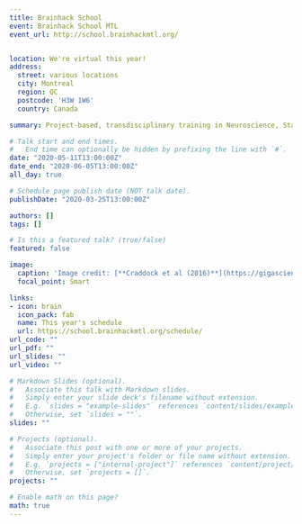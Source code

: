 ```yaml
---
title: Brainhack School
event: Brainhack School MTL
event_url: http://school.brainhackmtl.org/


location: We're virtual this year!
address:
  street: various locations
  city: Montreal
  region: QC
  postcode: 'H3W 1W6'
  country: Canada

summary: Project-based, transdisciplinary training in Neuroscience, Statistical Modelling and Computer Science

# Talk start and end times.
#   End time can optionally be hidden by prefixing the line with `#`.
date: "2020-05-11T13:00:00Z"
date_end: "2020-06-05T13:00:00Z"
all_day: true

# Schedule page publish date (NOT talk date).
publishDate: "2020-03-25T13:00:00Z"

authors: []
tags: []

# Is this a featured talk? (true/false)
featured: false

image: 
  caption: 'Image credit: [**Craddock et al (2016)**](https://gigascience.biomedcentral.com/articles/10.1186/s13742-016-0121-x)'
  focal_point: Smart

links:
- icon: brain
  icon_pack: fab
  name: This year's schedule
  url: https://school.brainhackmtl.org/schedule/
url_code: ""
url_pdf: ""
url_slides: ""
url_video: ""

# Markdown Slides (optional).
#   Associate this talk with Markdown slides.
#   Simply enter your slide deck's filename without extension.
#   E.g. `slides = "example-slides"` references `content/slides/example-slides.md`.
#   Otherwise, set `slides = ""`.
slides: ""

# Projects (optional).
#   Associate this post with one or more of your projects.
#   Simply enter your project's folder or file name without extension.
#   E.g. `projects = ["internal-project"]` references `content/project/deep-learning/index.md`.
#   Otherwise, set `projects = []`.
projects: ""

# Enable math on this page?
math: true
---
```

